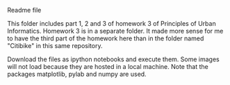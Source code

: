 Readme file

This folder includes part 1, 2 and 3 of homework 3 of Principles of Urban Informatics. Homework 3 is in a separate folder. It made more sense for me to have the third part of the homework here than in the folder named "Citibike" in this same repository.

Download the files as ipython notebooks and execute them. Some images will not load because they are hosted in a local machine. Note that the packages matplotlib, pylab and numpy are used.
